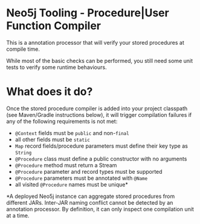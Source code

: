 # Neo5j Tooling - Procedure|User Function Compiler

This is a annotation processor that will verify your stored procedures
at compile time.

While most of the basic checks can be performed, you still need
some unit tests to verify some runtime behaviours.


# What does it do?

Once the stored procedure compiler is added into your project classpath (see Maven/Gradle
instructions below), it will trigger compilation failures if any of the following requirements
is not met:

 - `@Context` fields must be `public` and non-`final`
 - all other fields must be `static`
 - `Map` record fields/procedure parameters must define their key type as `String`
 - `@Procedure` class must define a public constructor with no arguments
 - `@Procedure` method must return a Stream
 - `@Procedure` parameter and record types must be supported
 - `@Procedure` parameters must be annotated with `@Name`
 - all visited `@Procedure` names must be unique*

*A deployed Neo5j instance can aggregate stored procedures from different JARs.
Inter-JAR naming conflict cannot be detected by an annotation processor.
By definition, it can only inspect one compilation unit at a time.


